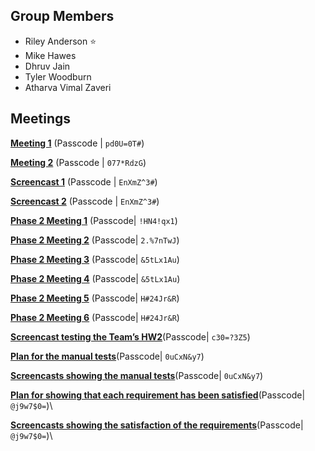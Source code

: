 ## Group Members
- Riley Anderson ⭐
- Mike Hawes
- Dhruv Jain
- Tyler Woodburn
- Atharva Vimal Zaveri

## Meetings

**[Meeting 1](https://asu.zoom.us/rec/share/CnUaOaSmgTZgYj72GcuJqv4A-ny4Z3OUgXHT1gDFN0UCV1NhnmKSLn4PIbVs50JB.EvTZx3vgfOYYWd3o?startTime=1738643663000)**
(Passcode | `pd0U=0T#`)

**[Meeting 2](https://asu.zoom.us/rec/share/-CunqR6wGVC3MCnj0l6XEcZMmvffds6jPsN9Ip7pLFsuGuulmrJWEelzZnupiF6h.ANlWXv7CAuwPqFqJ?startTime=1738812597000)**
(Passcode | `077*RdzG`)

**[Screencast 1](https://asu.zoom.us/rec/share/KlUjtnhwd_ASSPLawqZ7oTxsPErNr-O3-fGUP8YZjSr9ZSN6MsB5UTF6lfDOoRzh.2MvOWXXvqb0zsS0w?startTime=1738991591000)**
(Passcode | `EnXmZ^3#`)

**[Screencast 2](https://asu.zoom.us/rec/share/KlUjtnhwd_ASSPLawqZ7oTxsPErNr-O3-fGUP8YZjSr9ZSN6MsB5UTF6lfDOoRzh.2MvOWXXvqb0zsS0w?startTime=1738993219000)**
(Passcode | `EnXmZ^3#`)

**[Phase 2 Meeting 1](https://asu.zoom.us/rec/share/yOv4AmrnU4yK7fm8aSZMTPXRdRXF6n_kd09xC11QO7hJuhN65fZ4FFm1qaYslBwQ.zbFywlPJIEEOWIa8?startTime=1740444555000)** (Passcode| `!HN4!qx1`)

**[Phase 2 Meeting 2](https://asu.zoom.us/rec/share/ken7O88_PD7IyMpRJo8UjtQ4bGzfpvu-y7btOSE9CqrZEK1xblcVkjWRe5ceBAGM.41nYaBtbOX1Ozyvf?startTime=1740710349000)** (Passcode| `2.%7nTwJ`)

**[Phase 2 Meeting 3](https://asu.zoom.us/rec/share/qPxRw-bZJ_MUcpIyOAe2dbWE6LRNH6JuMGSS_uIyFwDUCowFyfO_-U36WQvxDE4.K3KO1ZYCi0pnlKed?startTime=1740713343000)** (Passcode| `&5tLx1Au`)

**[Phase 2 Meeting 4](https://asu.zoom.us/rec/share/qPxRw-bZJ_MUcpIyOAe2dbWE6LRNH6JuMGSS_uIyFwDUCowFyfO_-U36WQvxDE4.K3KO1ZYCi0pnlKed?startTime=1740714219000)** (Passcode| `&5tLx1Au`)

**[Phase 2 Meeting 5](https://asu.zoom.us/rec/share/P0xduZAQaGG_8ngK4VX7H9IHF91XQlvqoqAt6ohv-7a58RYo-6kk-vkqSplHUzhu.pWhjBVv7OSOvlbBv?startTime=1740804384000)** (Passcode| `H#24Jr&R`)

**[Phase 2 Meeting 6](https://asu.zoom.us/rec/share/P0xduZAQaGG_8ngK4VX7H9IHF91XQlvqoqAt6ohv-7a58RYo-6kk-vkqSplHUzhu.pWhjBVv7OSOvlbBv?startTime=1740804826000)** (Passcode| `H#24Jr&R`)

**[Screencast testing the Team’s HW2](https://asu.zoom.us/rec/share/PPF6ttUk1KSfY1T39L9ogVP7FPzhuUVe0T475wjqIKy21lngati-Pc3u7jOw_0q8.vJuGkVC-iq7PxyDy?startTime=1740632914000)**(Passcode| `c30=?3Z5`)

**[Plan for the manual tests](https://asu.zoom.us/rec/share/J0g-CHyrBV76wiO00y_vgwGD-IIZCf1dMtZkz5v_merlZ6oWrLrHporANBXpEJUa.HwF_biWCQY7MzWkx?startTime=1740792288000)**(Passcode| `0uCxN&y7`)

**[Screencasts showing the manual tests](https://asu.zoom.us/rec/share/J0g-CHyrBV76wiO00y_vgwGD-IIZCf1dMtZkz5v_merlZ6oWrLrHporANBXpEJUa.HwF_biWCQY7MzWkx?startTime=1740794640000)**(Passcode| `0uCxN&y7`)

**[Plan for showing that each requirement has been satisfied](https://asu.zoom.us/rec/share/EE5D82jgYV--c8QzCFd1hbqltpLfRnJPdKWg39BV_-heljmwLeR9X8Om05lubDzt.ajNvXd596jIo5Iv4?startTime=1740802119000)**(Passcode| `@j9w7$0=`)\

**[Screencasts showing the satisfaction of the requirements](https://asu.zoom.us/rec/share/EE5D82jgYV--c8QzCFd1hbqltpLfRnJPdKWg39BV_-heljmwLeR9X8Om05lubDzt.ajNvXd596jIo5Iv4?startTime=1740803574000)**(Passcode| `@j9w7$0=`)\

